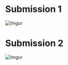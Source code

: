 # Submission 1

![Imgur](https://imgur.com/Hjwb9V6.png)

# Submission 2

![Imgur](https://imgur.com/D4KNwsF.png)
